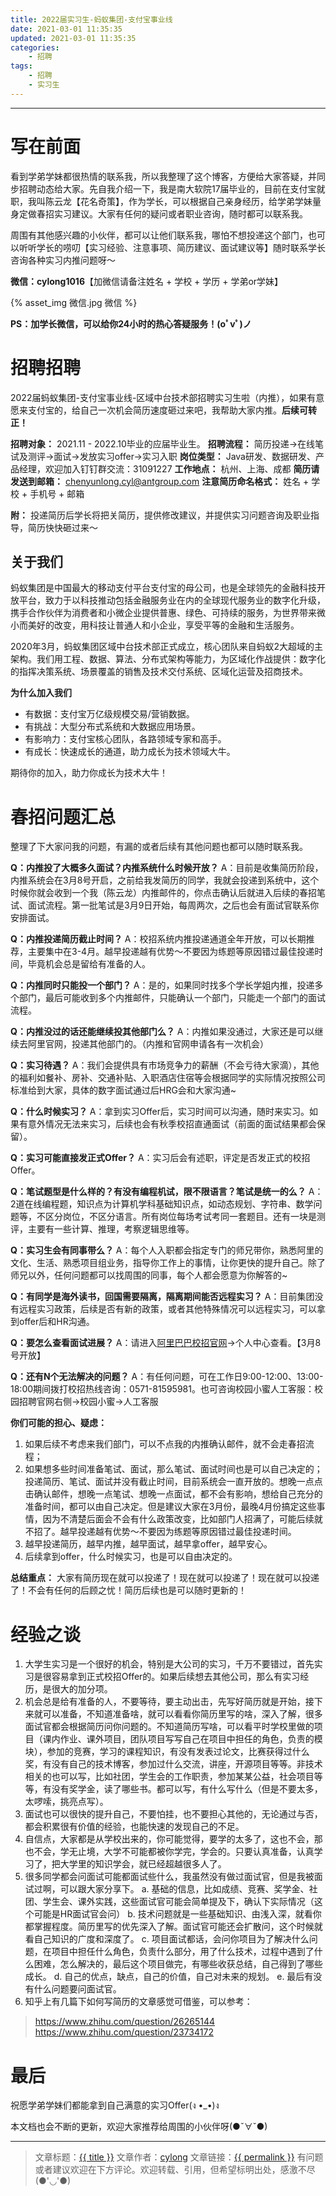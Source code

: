 ```yaml
---
title: 2022届实习生-蚂蚁集团-支付宝事业线
date: 2021-03-01 11:35:35
updated: 2021-03-01 11:35:35
categories:
    - 招聘
tags:
    - 招聘
    - 实习生
---
```

---

# 写在前面

看到学弟学妹都很热情的联系我，所以我整理了这个博客，方便给大家答疑，并同步招聘动态给大家。先自我介绍一下，我是南大软院17届毕业的，目前在支付宝就职，我叫陈云龙【花名奇策】，作为学长，可以根据自己亲身经历，给学弟学妹量身定做春招实习建议。大家有任何的疑问或者职业咨询，随时都可以联系我。

周围有其他感兴趣的小伙伴，都可以让他们联系我，哪怕不想投递这个部门，也可以听听学长的唠叨【实习经验、注意事项、简历建议、面试建议等】随时联系学长咨询各种实习内推问题呀～

**微信：cylong1016**【加微信请备注姓名 + 学校 + 学历 + 学弟or学妹】

{% asset_img 微信.jpg 微信 %}

**PS：加学长微信，可以给你24小时的热心答疑服务！(oﾟvﾟ)ノ**

# 招聘招聘

2022届蚂蚁集团-支付宝事业线-区域中台技术部招聘实习生啦（内推），如果有意愿来支付宝的，给自己一次机会简历速度砸过来吧，我帮助大家内推。**后续可转正！**

**招聘对象：** 2021.11 - 2022.10毕业的应届毕业生。
**招聘流程：** 简历投递->在线笔试及测评->面试->发放实习offer->实习入职
**岗位类型：** Java研发、数据研发、产品经理，欢迎加入钉钉群交流：31091227
**工作地点：** 杭州、上海、成都
**简历请发送到邮箱：** chenyunlong.cyl@antgroup.com
**注意简历命名格式：** 姓名 + 学校 + 手机号 + 邮箱

**附：** 投递简历后学长将把关简历，提供修改建议，并提供实习问题咨询及职业指导，简历快快砸过来～

<!-- more -->

## 关于我们

蚂蚁集团是中国最大的移动支付平台支付宝的母公司，也是全球领先的金融科技开放平台，致力于以科技推动包括金融服务业在内的全球现代服务业的数字化升级，携手合作伙伴为消费者和小微企业提供普惠、绿色、可持续的服务，为世界带来微小而美好的改变，用科技让普通人和小企业，享受平等的金融和生活服务。

2020年3月，蚂蚁集团区域中台技术部正式成立，核心团队来自蚂蚁2大超域的主架构。我们用工程、数据、算法、分布式架构等能力，为区域化作战提供：数字化的指挥决策系统、场景覆盖的销售及技术交付系统、区域化运营及招商技术。

**为什么加入我们**
* 有数据：支付宝万亿级规模交易/营销数据。
* 有挑战：大型分布式系统和大数据应用场景。
* 有影响力：支付宝核心团队，各路领域专家和高手。
* 有成长：快速成长的通道，助力成长为技术领域大牛。

期待你的加入，助力你成长为技术大牛！

# 春招问题汇总

整理了下大家问我的问题，有漏的或者后续有其他问题也都可以随时联系我。

**Q：内推投了大概多久面试？内推系统什么时候开放？**
A：目前是收集简历阶段，内推系统会在3月8号开启，之前给我发简历的同学，我就会投递到系统中，这个时候你就会收到一个我（陈云龙）内推邮件的，你点击确认后就进入后续的春招笔试、面试流程。第一批笔试是3月9日开始，每周两次，之后也会有面试官联系你安排面试。

**Q：内推投递简历截止时间？**
A：校招系统内推投递通道全年开放，可以长期推荐，主要集中在3-4月。越早投递越有优势～不要因为练题等原因错过最佳投递时间，毕竟机会总是留给有准备的人。

**Q：内推同时只能投一个部门？**
A：是的，如果同时找多个学长学姐内推，投递多个部门，最后可能收到多个内推邮件，只能确认一个部门，只能走一个部门的面试流程。

**Q：内推没过的话还能继续投其他部门么？**
A：内推如果没通过，大家还是可以继续去阿里官网，投递其他部门的。（内推和官网申请各有一次机会）

**Q：实习待遇？**
A：我们会提供具有市场竞争力的薪酬（不会亏待大家滴），其他的福利如餐补、房补、交通补贴、入职酒店住宿等会根据同学的实际情况按照公司标准给到大家，具体的数字面试通过后HRG会和大家沟通~

**Q：什么时候实习？**
A：拿到实习Offer后，实习时间可以沟通，随时来实习。如果有意外情况无法来实习，后续也会有秋季校招直通面试（前面的面试结果都会保留）。

**Q：实习可能直接发正式Offer？**
A：实习后会有述职，评定是否发正式的校招Offer。

**Q：笔试题型是什么样的？有没有编程机试，限不限语言？笔试是统一的么？**
A：2道在线编程题，知识点为计算机学科基础知识点，如动态规划、字符串、数学问题等，不区分岗位，不区分语言。所有岗位每场考试考同一套题目。还有一块是测评，主要有一些计算、推理，考察逻辑思维等。

**Q：实习生会有同事带么？**
A：每个人入职都会指定专门的师兄带你，熟悉阿里的文化、生活、熟悉项目组业务，指导你工作上的事情，让你更快的提升自己。除了师兄以外，任何问题都可以找周围的同事，每个人都会愿意为你解答的~

**Q：有同学是海外读书，回国需要隔离，隔离期间能否远程实习？**
A：目前集团没有远程实习政策，后续是否有新的政策，或者其他特殊情况可以远程实习，可以拿到offer后和HR沟通。

**Q：要怎么查看面试进展？**
A：请进入[阿里巴巴校招官网][1]→个人中心查看。【3月8号开放】

**Q：还有N个无法解决的问题？**
A：有任何问题，可在工作日9:00-12:00、13:00-18:00期间拨打校招热线咨询：0571-81595981。也可咨询校园小蜜人工客服：校园招聘官网右侧→校园小蜜→人工客服

**你们可能的担心、疑虑：**

1. 如果后续不考虑来我们部门，可以不点我的内推确认邮件，就不会走春招流程；
2. 如果想多些时间准备笔试、面试，那么笔试、面试时间也是可以自己决定的；投递简历、笔试、面试并没有截止时间，目前系统会一直开放的。想晚一点点击确认邮件，想晚一点笔试、想晚一点面试，都不会有影响，想给自己充分的准备时间，都可以由自己决定。但是建议大家在3月份，最晚4月份搞定这些事情，因为不清楚后面会不会有什么政策改变，比如部门人招满了，可能后续就不招了。越早投递越有优势～不要因为练题等原因错过最佳投递时间。
4. 越早投递简历，越早内推，越早面试，越早拿offer，越早安心。
5. 后续拿到offer，什么时候实习，也是可以自由决定的。

**总结重点：** 大家有简历现在就可以投递了！现在就可以投递了！现在就可以投递了！不会有任何的后顾之忧！简历后续也是可以随时更新的！

# 经验之谈

1. 大学生实习是一个很好的机会，特别是大公司的实习，千万不要错过，首先实习是很容易拿到正式校招Offer的。如果后续想去其他公司，那么有实习经历，是很大的加分项。
2. 机会总是给有准备的人，不要等待，要主动出击，先写好简历就是开始，接下来就可以准备，不知道准备啥，就可以看看你简历里写的啥，深入了解，很多面试官都会根据简历问你问题的。不知道简历写啥，可以看平时学校里做的项目（课内作业、课外项目，团队项目写写自己在项目中担任的角色，负责的模块），参加的竞赛，学习的课程知识，有没有发表过论文，比赛获得过什么奖，有没有自己的技术博客，参加过什么交流，讲座，开源项目等等。非技术相关的也可以写，比如社团，学生会的工作职责，参加某某公益，社会项目等等，有没有奖学金，读了哪些书。都可以写，有什么写什么（但是不要太多，太啰嗦，挑亮点写）。
3. 面试也可以很快的提升自己，不要怕挂，也不要担心其他的，无论通过与否，都会积累很有价值的经验，也能快速的发现自己的不足。
4. 自信点，大家都是从学校出来的，你可能觉得，要学的太多了，这也不会，那也不会，学无止境，大学不可能都被你学完，学会的。只要认真准备，认真学习了，把大学里的知识学会，就已经超越很多人了。
5. 很多同学都会问面试可能都面试些什么，我虽然没有做过面试官，但是我被面试过啊，可以跟大家分享下。
    a. 基础的信息，比如成绩、竞赛、奖学金、社团、学生会、课外实践，这些面试官可能会简单提及下，确认下实际情况（这个可能是HR面试官会问）
    b. 技术问题就是一些基础知识、由浅入深，就看你都掌握程度。简历里写的优先深入了解。面试官可能还会扩散问，这个时候就看自己知识的广度和深度了。
    c. 项目面试都话，会问你项目为了解决什么问题，在项目中担任什么角色，负责什么部分，用了什么技术，过程中遇到了什么困难，怎么解决的，最后这个项目做完，有哪些收获总结，自己得到了哪些成长。
    d. 自己的优点，缺点，自己的价值，自己对未来的规划。
    e. 最后有没有什么问题要问面试官。
6. 知乎上有几篇下如何写简历的文章感觉可借鉴，可以参考：
> https://www.zhihu.com/question/26265144
> https://www.zhihu.com/question/23734172

# 最后

祝愿学弟学妹们都能拿到自己满意的实习Offer(ง •_•)ง

本文档也会不断的更新，欢迎大家推荐给周围的小伙伴呀(●ˇ∀ˇ●)

---

> 文章标题：<a href='{{ permalink }}' title='{{ title }}' >{{ title }}</a>
> 文章作者：[cylong](/about/ "cylong")
> 文章链接：<a href='{{ permalink }}' title='{{ title }}' >{{ permalink }}</a>
> 有问题或者建议欢迎在下方评论。欢迎转载、引用，但希望标明出处，感激不尽(●'◡'●)

[1]: https://campus.alibaba.com/index.htm "阿里巴巴校招官网"
